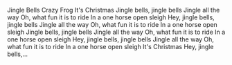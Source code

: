 Jingle Bells
Crazy Frog
It's Christmas
Jingle bells, jingle bells
Jingle all the way
Oh, what fun it is to ride
In a one horse open sleigh
Hey, jingle bells, jingle bells
Jingle all the way
Oh, what fun it is to ride
In a one horse open sleigh
Jingle bells, jingle bells
Jingle all the way
Oh, what fun it is to ride
In a one horse open sleigh
Hey, jingle bells, jingle bells
Jingle all the way
Oh, what fun it is to ride
In a one horse open sleigh
It's Christmas
Hey, jingle bells,…